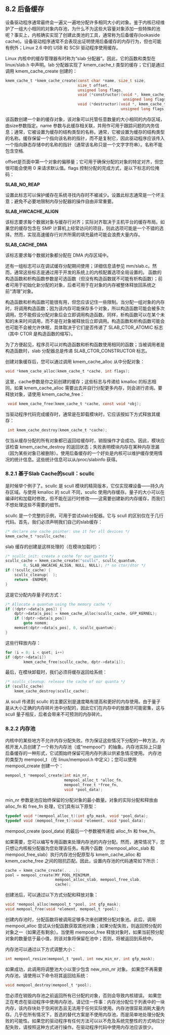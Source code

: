 ## 8.2 后备缓存
设备驱动程序通常最终会一遍又一遍地分配许多相同大小的对象。鉴于内核已经维护了一组大小相同的对象内存池，为什么不为这些大容量对象添加一些特殊的池呢？事实上，内核确实实现了创建此类池的工具，通常称为后备缓存(lookaside cache)。设备驱动程序通常不会表现出证明使用后备缓存的内存行为，但也可能有例外；Linux 2.6 中的 USB 和 SCSI 驱动程序使用缓存。

Linux 内核中的缓存管理器有时称为“slab 分配器”。因此，它的函数和类型在 linux/slab.h 中声明。lab 分配器实现了 kmem_cache_t 类型的缓存；它们是通过调用 kmem_cache_create 创建的：
```c
kmem_cache_t *kmem_cache_create(const char *name, size_t size,
                                size_t offset, 
                                unsigned long flags,
                                void (*constructor)(void *, kmem_cache_t *,
                                                    unsigned long flags),
                                void (*destructor)(void *, kmem_cache_t *,
                                                   unsigned long flags));
```

该函数创建一个新的缓存对象，该对象可以托管任意数量的大小相同的内存区域，由size参数指定。name 参数与此缓存相关联，并用作可用于跟踪问题的内务信息；通常，它被设置为缓存的结构类型的名称。通常，它被设置为缓存的结构类型的名称。缓存保留一个指向该名称的指针，而不是复制它，因此驱动程序应该传入一个指向静态存储中的名称的指针（通常该名称只是一个文字字符串）。名称不能包含空格.

offset是页面中第一个对象的偏移量；它可用于确保分配的对象的特定对齐，但您很可能会使用 0 来请求默认值。flags 控制分配的完成方式，是以下标志的位掩码：

__SLAB_NO_REAP__

设置此标志可以保护缓存在系统寻找内存时不被减少。设置此标志通常是一个坏主意；避免不必要地限制内存分配器的操作自由非常重要。

__SLAB_HWCACHE_ALIGN__

该标志要求每个数据对象与缓存行对齐；实际对齐取决于主机平台的缓存布局。如果您的缓存包含在 SMP 计算机上经常访问的项目，则此选项可能是一个不错的选择。然而，实现高速缓存行对齐所需的填充最终可能会浪费大量内存。

__SLAB_CACHE_DMA__

该标志要求每个数据对象都分配在 DMA 内存区域中。

还有一组标志可以在调试缓存分配期间使用；详细信息请参见 mm/slab.c。然而，通常这些标志是通过用于开发的系统上的内核配置选项全局设置的。
函数的构造函数和析构函数参数是可选函数（但没有构造函数就不可能有析构函数）；前者可用于初始化新分配的对象，后者可用于在对象的内存被整体释放回系统之前“清理”对象。

构造函数和析构函数可能很有用，但您应该记住一些限制。当分配一组对象的内存时，将调用构造函数；因为该内存可能保存多个对象，所以构造函数可能会被多次调用。您不能假设分配对象后会立即调用构造函数。同样，析构函数可以在某个未知的未来时间调用，而不是在对象被释放后立即调用。构造函数和析构函数可能会也可能不会被允许休眠，具体取决于它们是否传递了 SLAB_CTOR_ATOMIC 标志（其中 CTOR 是构造函数的缩写）。

为了方便起见，程序员可以对构造函数和析构函数使用相同的函数；当被调用者是构造函数时，slab 分配器总是传递 SLAB_CTOR_CONSTRUCTOR 标志。

创建对象缓存后，您可以通过调用 kmem_cache_alloc 从中分配对象：

```c
void *kmem_cache_alloc(kmem_cache_t *cache, int flags);
```
这里，cache参数是你之前创建的缓存；这些标志与传递给 kmalloc 的标志相同，如果 kmem_cache_alloc 需要出去并自行分配更多内存，则会进行咨询。要释放对象，请使用 kmem_cache_free：
```c
 void kmem_cache_free(kmem_cache_t *cache, const void *obj);
```

当驱动程序代码完成缓存时，通常是在卸载模块时，它应该按如下方式释放其缓存：
```c
 int kmem_cache_destroy(kmem_cache_t *cache);
```

仅当从缓存分配的所有对象都已返回给缓存时，销毁操作才会成功。因此，模块应该检查 kmem_cache_destroy 的返回状态；失败表明模块内存在某种内存泄漏（因为某些对象已被删除）。使用后备缓存的一个好处是内核可以维护缓存使用情况的统计信息。这些统计信息可以从/proc/slabinfo 获得。

### 8.2.1   基于Slab Cache的scull：scullc

是时候举个例子了。scullc 是 scull 模块的精简版本，它仅实现裸设备——持久内存区域。与使用 kmalloc 的 scull 不同，scullc 使用内存缓存。量子的大小可以在编译时和加载时修改，但不能在运行时修改——这需要创建新的内存缓存，而我们不想处理这些不需要的细节。

scullc 是一个完整的示例，可用于尝试slab分配器。它与 scull 的区别仅在于几行代码。首先，我们必须声明我们自己的slab缓存：
```c
/* declare one cache pointer: use it for all devices */
kmem_cache_t *scullc_cache;
```

slab 缓存的创建是这样处理的（在模块加载时）：
```c
/* scullc_init: create a cache for our quanta */
scullc_cache = kmem_cache_create("scullc", scullc_quantum,
        0, SLAB_HWCACHE_ALIGN, NULL, NULL); /* no ctor/dtor */
if (!scullc_cache) {
    scullc_cleanup(  );
    return -ENOMEM;
}
```
这是它分配内存量子的方式：
```c
/* Allocate a quantum using the memory cache */
if (!dptr->data[s_pos]) {
    dptr->data[s_pos] = kmem_cache_alloc(scullc_cache, GFP_KERNEL);
    if (!dptr->data[s_pos])
        goto nomem;
    memset(dptr->data[s_pos], 0, scullc_quantum);
}
```

这些行释放内存：
```c
for (i = 0; i < qset; i++)
if (dptr->data[i])
        kmem_cache_free(scullc_cache, dptr->data[i]);
```
最后，在模块卸载时，我们必须将缓存返回给系统：
```c
/* scullc_cleanup: release the cache of our quanta */
if (scullc_cache)
    kmem_cache_destroy(scullc_cache);
```
从 scull 传递到 scullc 的主要区别是速度略有提高和更好的内存使用。由于量子是从大小正确的内存碎片池中分配的，因此它们在内存中的放置尽可能密集，这与 scull 量子相反，后者会带来不可预测的内存碎片。

### 8.2.2   内存池
内核中的某些地方不允许内存分配失败。作为保证这些情况下分配的一种方法，内核开发人员创建了一个称为内存池（或“mempool”）的抽象。内存池实际上只是后备缓存的一种形式，它试图始终保留可用内存列表以供紧急情况使用。
内存池的类型为 mempool_t （在 linux/mempool.h 中定义）；您可以使用 mempool_create 创建一个：
```c
mempool_t *mempool_create(int min_nr, 
                          mempool_alloc_t *alloc_fn,
                          mempool_free_t *free_fn, 
                          void *pool_data);
```

min_nr 参数是池应始终保留的分配对象的最小数量。对象的实际分配和释放由 alloc_fn 和 free_fn 处理，它们具有以下原型：
```c
typedef void *(mempool_alloc_t)(int gfp_mask, void *pool_data);
typedef void (mempool_free_t)(void *element, void *pool_data);
```
mempool_create (pool_data) 的最后一个参数被传递给 alloc_fn 和 free_fn。

如果需要，您可以编写专用函数来处理内存池的内存分配。然而，通常情况下，您只想让内核板分配器为您处理该任务。有两个函数（mempool_alloc_slab 和 mempool_free_slab）执行内存池分配原型与 kmem_cache_alloc 和 kmem_cache_free 之间的阻抗匹配。因此，设置内存池的代码通常如下所示：
```c
cache = kmem_cache_create(. . .);
pool = mempool_create(MY_POOL_MINIMUM,
                      mempool_alloc_slab, mempool_free_slab,
                      cache);
```

创建池后，可以通过以下方式分配和释放对象：
```c
void *mempool_alloc(mempool_t *pool, int gfp_mask);
void mempool_free(void *element, mempool_t *pool);
```
创建内存池时，分配函数将被调用足够多次来创建预分配对象池。此后，调用 mempool_alloc 尝试从分配函数获取其他对象；如果分配失败，则返回预分配的对象之一（如果还有剩余）。当使用 mempool_free 释放对象时，如果当前预分配对象的数量低于最小值，则该对象将保留在池中；否则，将被返回到系统中。

内存池可以通过以下方式调整大小：
```c
int mempool_resize(mempool_t *pool, int new_min_nr, int gfp_mask);
```
如果成功，此调用将调整池大小以至少包含 new_min_nr 对象。
如果您不再需要内存池，请使用以下命令将其返回给系统：
```c
void mempool_destroy(mempool_t *pool);
```
您必须在销毁内存池之前返回所有已分配的对象，否则会导致内核错误。
如果您正在考虑在驱动程序中使用内存池，请记住一件事：内存池分配位于列表中的一块内存，该内存块处于空闲状态且无法用于任何实际使用。内存池很容易消耗大量内存。几乎在所有情况下，首选的替代方案是不使用内存池，而是简单地处理分配失败的可能性。如果您的驱动程序有任何方法可以以不危及系统完整性的方式响应分配失败，请按照这种方式进行操作。在驱动程序代码中使用内存池应该很少。
